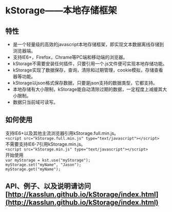 kStorage——本地存储框架
========
特性
--------
*    是一个轻量级的高效的javascript本地存储框架，即实现文本数据离线存储到浏览器端。
*   支持IE6+，Firefox，Chrame等PC端和移动端的浏览器。
*   kStorage不需要安装任何插件，只要引用一个.js文件便可实现本地存储功能。
*   kStorage实现了数据保存，查询，清除和过期管理，cookie模拟，存储查看器等功能。
*   kStorage以json格式保存数据，只要是json支持的数据类型，它都支持。
*   本地存储有大小限制，kStorage能自动清除过期的数据，一定程度上减缓其大小限制。
*   数据只当前域可读写。

如何使用
--------
支持IE6+以及其他主流浏览器引用kStorage.full.min.js。   
`<script src="kStorage.full.min.js" type="text/javascript"></script>`   
不需要支持IE6-7引用kStorage.min.js。   
`<script src="kStorage.min.js" type="text/javascript"></script>`   
开始使用   
`var myStorage = kst.use("myStorage");`   
`myStorage.set("myName", "Jason");`    
`myStorage.get("myName");`   

API、例子、以及说明请访问[http://kasslun.github.io/kStorage/index.html](http://kasslun.github.io/kStorage/index.html)
--------

